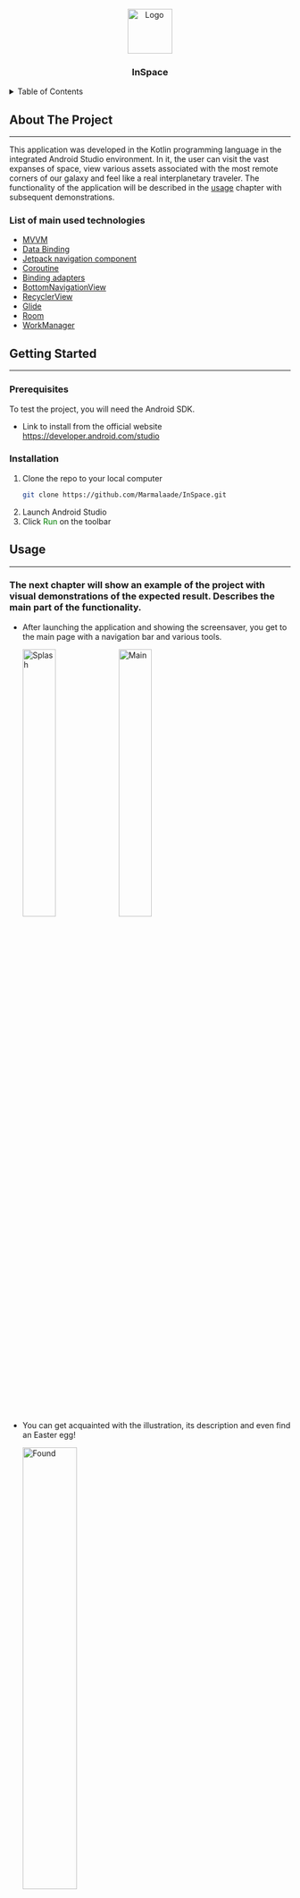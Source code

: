 

<div id="top"></div>

<br />
<div align="center">
  <a>
   <img src="assets/logo.png" alt="Logo" width="80" height="80">
  </a>

<h3 align="center">InSpace</h3>
  
</div>


<details>
  <summary>Table of Contents</summary>
  <ol>
    <li>
      <a href="#about-the-project">About The Project</a>
      <ul>
        <li><a href="#list-of-main-used-technologies">List of main used technologies</a></li>
      </ul>
    </li>
    <li>
      <a href="#getting-started">Getting Started</a>
      <ul>
        <li><a href="#prerequisites">Prerequisites</a></li>
        <li><a href="#installation">Installation</a></li>
      </ul>
    </li>
    <li><a href="#usage">Usage</a></li>
    <li><a href="#roadmap">Roadmap</a></li>
    <li><a href="#contributing">Contributing</a></li>
      <li><a href="#license">License</a></li>
    <li><a href="#contact">Contact</a></li>
  </ol>
</details>



## About The Project
___
This application was developed in the Kotlin programming language in the integrated Android Studio environment. In it, the user can visit the vast expanses of space, view various assets associated with the most remote corners of our galaxy and feel like a real interplanetary traveler. The functionality of the application will be described in the [usage](#usage) chapter with subsequent demonstrations.



### List of main used technologies

* [MVVM](https://metanit.com/sharp/wpf/22.1.php)
* [Data Binding](https://developer.android.com/topic/libraries/data-binding)
* [Jetpack navigation component](https://developer.android.com/guide/navigation)
* [Coroutine](https://developer.android.com/kotlin/coroutines)
* [Binding adapters](https://developer.android.com/topic/libraries/data-binding/binding-adapters)
* [BottomNavigationView](https://developer.android.com/reference/com/google/android/material/bottomnavigation/BottomNavigationView)
* [RecyclerView](https://metanit.com/java/android/5.11.php)
* [Glide](https://github.com/bumptech/glide)
* [Room](https://developer.android.com/training/data-storage/room)
* [WorkManager](https://developer.android.com/topic/libraries/architecture/workmanager)



## Getting Started
___

### Prerequisites

To test the project, you will need the Android SDK.
* Link to install from the official website https://developer.android.com/studio

 

### Installation
1. Clone the repo to your local computer
   ```sh
   git clone https://github.com/Marmalaade/InSpace.git
   ```
3. Launch Android Studio
4. Click <font color ="green">Run</font> on the toolbar


## Usage
___
### The next chapter will show an example of the project with visual demonstrations of the expected result. Describes the main part of the functionality.

* After launching the application and showing the screensaver, you get to the main page with a navigation bar and various tools.
  <p>
    <img src="assets/splashscreen.jpg" alt="Splash" width="35%" height="35%" >
    <img src="assets/main.jpg" alt="Main" width="35%" height="35%" >
  </p>
 
 * You can get acquainted with the illustration, its description and even find an Easter egg!
    <p>
    <img src="assets/easteregg.jpg" alt="Found" width="45%" height="45%" >
    </p>

* For a little information about the app, click on the fab button below.
    <p>
    <img src="assets/dialog.jpg" alt="Dialog" width="45%" height="45%" >
    </p>

* On the second tab, you will see a list of the received estates on Mars. You can also click on each of them and view more detailed information about prices and opportunities to purchase it.
    <p>
    <img src="assets/estates.jpg" alt="Estate" width="35%" height="35%" >
    <img src="assets/estates_details.jpg" alt="Details" width="35%" height="35%" >
    </p>
* You can also filter the list based on your wishes.
     <p>
    <img src="assets/filter.jpg" alt="Filter" width="45%" height="45%" >
    </p>
* The third tab contains information about the developer with links to the corresponding programs.
     <p>
    <img src="assets/developer.jpg" alt="Dev" width="45%" height="45%" >
    </p>
* The fourth tab is an image of the earth from a satellite in orbit. You can choose a specific snapshot based on the date and time.
     <p>
    <img src="assets/date.jpg" alt="Date" width="35%" height="35%" >
    <img src="assets/time.jpg" alt="Time" width="35%" height="35%" >
    </p>
* Before showing the snapshot, a dialog box will appear asking you to allow access to media files on your device.
     <p>
    <img src="assets/permission.jpg" alt="Perm" width="35%" height="35%" >
    <img src="assets/earth.jpg" alt="Earth" width="35%" height="35%" >
    </p>
* A picture with the ability to zoom allows you to view the smallest details of the photo.
     <p>
  <img src="assets/video.gif" width="45%"  />
  </p>


* When you click on the image, the bottom fragment appears with two possibilities.
  <p>
    <img src="assets/share.jpg" alt="Share" width="45%" height="45%" >
    </p>
* When the Internet connection is disconnected, the application will notify you about it. All unloaded items that were not saved to the database will be loaded automatically after the Internet is turned on.
     <p>
    <img src="assets/internet.jpg" alt="Internet" width="35%" height="35%" >
     <img src="assets/loaded.jpg" alt="Loaded" width="35%" height="35%" >
    </p>



## Roadmap
___
- Improved application design
- Optimization and expansion of functionality



## Contributing
___

If someone ever sees this small project and he has a desire to transform and give him a second wind, you are welcome!
To do this, follow these instructions:

1. Fork the Project
2. Create your Feature Branch (`git checkout -b feature/[your branch name]`)
3. Commit your Changes (`git commit -m '[your feature name]'`)
4. Push to the Branch (`git push origin feature/[your branch name]`)
5. Open a Pull Request

## License
___

The module is available as open source under the terms of the 

[![License](https://img.shields.io/badge/License-Apache_2.0-blue.svg)](https://opensource.org/licenses/Apache-2.0)


## Contact
___
Marmalade: [Telegram](https://t.me/Marmalllade)

Project Link: [GitHub](https://github.com/Marmalaade/InSpace)

## P.S.
___
I have only recently started my journey in android development and I am very grateful to you that you have familiarized yourself with the project to the end. Good luck! :wink:
